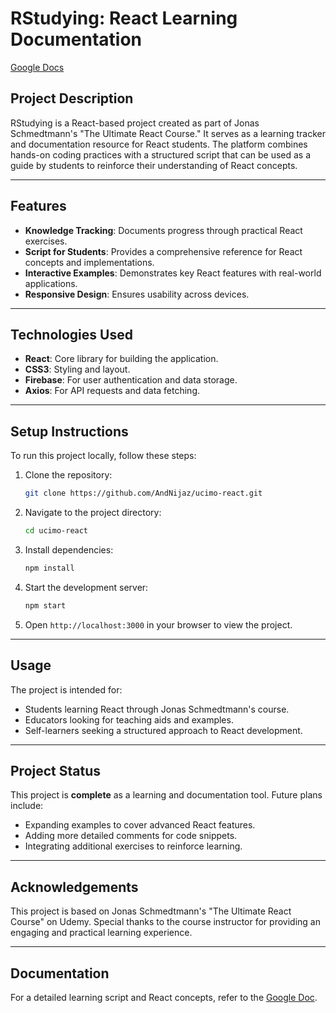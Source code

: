 # RStudying: React Learning Documentation

[Google Docs](https://docs.google.com/document/d/1F39-cx5qGlBc9CyFxpE1Qtyr_9fPFEhyQpb97lLaTVU/edit?usp=sharing)

## Project Description
RStudying is a React-based project created as part of Jonas Schmedtmann's "The Ultimate React Course." It serves as a learning tracker and documentation resource for React students. The platform combines hands-on coding practices with a structured script that can be used as a guide by students to reinforce their understanding of React concepts.

---

## Features
- **Knowledge Tracking**: Documents progress through practical React exercises.
- **Script for Students**: Provides a comprehensive reference for React concepts and implementations.
- **Interactive Examples**: Demonstrates key React features with real-world applications.
- **Responsive Design**: Ensures usability across devices.

---

## Technologies Used
- **React**: Core library for building the application.
- **CSS3**: Styling and layout.
- **Firebase**: For user authentication and data storage.
- **Axios**: For API requests and data fetching.

---

## Setup Instructions
To run this project locally, follow these steps:

1. Clone the repository:

   ```bash
   git clone https://github.com/AndNijaz/ucimo-react.git
   ```

2. Navigate to the project directory:

   ```bash
   cd ucimo-react
   ```

3. Install dependencies:

   ```bash
   npm install
   ```

4. Start the development server:

   ```bash
   npm start
   ```

5. Open `http://localhost:3000` in your browser to view the project.

---

## Usage
The project is intended for:
- Students learning React through Jonas Schmedtmann's course.
- Educators looking for teaching aids and examples.
- Self-learners seeking a structured approach to React development.

---

## Project Status
This project is **complete** as a learning and documentation tool. Future plans include:
- Expanding examples to cover advanced React features.
- Adding more detailed comments for code snippets.
- Integrating additional exercises to reinforce learning.

---

## Acknowledgements
This project is based on Jonas Schmedtmann's "The Ultimate React Course" on Udemy. Special thanks to the course instructor for providing an engaging and practical learning experience.

---

## Documentation
For a detailed learning script and React concepts, refer to the [Google Doc](https://docs.google.com/document/d/1F39-cx5qGlBc9CyFxpE1Qtyr_9fPFEhyQpb97lLaTVU/edit?usp=sharing).
